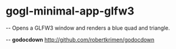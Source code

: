 # gogl-minimal-app-glfw3
--
Opens a GLFW3 window and renders a blue quad and triangle.

--
**godocdown** http://github.com/robertkrimen/godocdown
